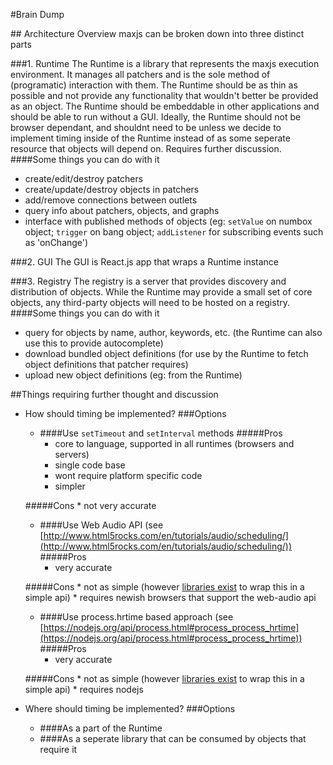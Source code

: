 #Brain Dump

##<a name="architecture"/></a> Architecture Overview
maxjs can be broken down into three distinct parts

###<a name="runtime"></a>1. Runtime
The Runtime is a library that represents the maxjs execution environment. It manages all patchers and is the sole
method of (programatic) interaction with them. The Runtime should be as thin as possible and not provide any functionality
that wouldn't better be provided as an object. The Runtime should be embeddable in other applications and should be able
to run without a GUI. Ideally, the Runtime should not be browser dependant, and shouldnt need to be unless we decide to 
implement timing inside of the Runtime instead of as some seperate resource that objects will depend on.
Requires further discussion.
####Some things you can do with it
* create/edit/destroy patchers
* create/update/destroy objects in patchers
* add/remove connections between outlets
* query info about patchers, objects, and graphs
* interface with published methods of objects (eg: `setValue` on numbox object; `trigger` on bang object; `addListener` 
for subscribing events such as 'onChange')

###<a name="gui"></a>2. GUI
The GUI is React.js app that wraps a Runtime instance

###<a name="registry"></a>3. Registry
The registry is a server that provides discovery and distribution of objects. While the Runtime may provide a small set
of core objects, any third-party objects will need to be hosted on a registry.
####Some things you can do with it
* query for objects by name, author, keywords, etc. (the Runtime can also use this to provide autocomplete) 
* download bundled object definitions (for use by the Runtime to fetch object definitions that patcher requires)
* upload new object definitions (eg: from the Runtime)


##<a name="discuss"></a>Things requiring further thought and discussion
* How should timing be implemented?
	###Options
	* ####Use `setTimeout` and `setInterval` methods
	#####Pros
		* core to language, supported in all runtimes (browsers and servers)
		* single code base
		* wont require platform specific code
		* simpler
		
	#####Cons
		* not very accurate
		
	* ####Use Web Audio API (see [http://www.html5rocks.com/en/tutorials/audio/scheduling/](http://www.html5rocks.com/en/tutorials/audio/scheduling/))
	#####Pros
		* very accurate
		
	#####Cons
		* not as simple (however [libraries exist](https://github.com/sebpiq/WAAClock) to wrap this in a simple api)
		* requires newish browsers that support the web-audio api
		
	* ####Use process.hrtime based approach (see [https://nodejs.org/api/process.html#process_process_hrtime](https://nodejs.org/api/process.html#process_process_hrtime))
	#####Pros
		* very accurate
		
	#####Cons
		* not as simple (however [libraries exist](https://github.com/Krb686/nanotimer) to wrap this in a simple api)
		* requires nodejs
		
* Where should timing be implemented?
	###Options
	* ####As a part of the Runtime
	* ####As a seperate library that can be consumed by objects that require it
